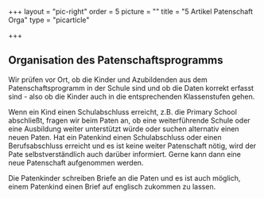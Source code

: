 +++
layout = "pic-right"
order = 5
picture = ""
title = "5 Artikel Patenschaft Orga"
type = "picarticle"

+++
## Organisation des Patenschaftsprogramms

Wir prüfen vor Ort, ob die Kinder und Azubildenden aus dem Patenschaftsprogramm in der Schule sind und ob die Daten korrekt erfasst sind - also ob die Kinder auch in die entsprechenden Klassenstufen gehen. 

Wenn ein Kind einen Schulabschluss erreicht, z.B. die Primary School abschließt, fragen wir beim Paten an, ob eine weiterführende Schule oder eine Ausbildung weiter unterstützt würde oder suchen alternativ einen neuen Paten. Hat ein Patenkind einen Schulabschluss oder einen Berufsabschluss erreicht und es ist keine weiter Patenschaft nötig, wird der Pate selbstverständlich auch darüber informiert. Gerne kann dann eine neue Patenschaft aufgenommen werden. 

Die Patenkinder schreiben Briefe an die Paten und es ist auch möglich, einem Patenkind einen Brief auf englisch zukommen zu lassen. 